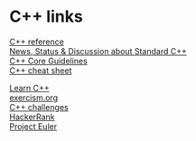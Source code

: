 # C++ links

<a href=https://en.cppreference.com>C++ reference</a>
<br>
<a href=https://isocpp.org>News, Status & Discussion about Standard C++</a>
<br>
<a href=https://github.com/isocpp/CppCoreGuidelines/blob/master/CppCoreGuidelines.md>C++ Core Guidelines</a>
<br>
<a href=https://github.com/mortennobel/cpp-cheatsheet>C++ cheat sheet</a>


<a href=https://www.learncpp.com>Learn C++</a>
<br>
<a href=https://exercism.org/tracks/cpp>exercism.org</a>
<br>
<a href=https://edabit.com/challenges/cpp>C++ challenges</a>
<br>
<a href=https://www.hackerrank.com/domains/cpp>HackerRank</a>
<br>
<a href=https://projecteuler.net/recent>Project Euler</a>
<br>
